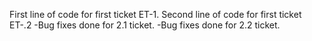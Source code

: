 First line of code for first ticket ET-1.
Second line of code for first ticket ET-.2
  -Bug fixes done for 2.1 ticket.
  -Bug fixes done for 2.2 ticket.